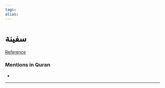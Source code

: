 ```yaml
---
tags: 
alias: 
---
```


# سفينة

[Reference](https://corpus.quran.com/concept.jsp?id=ship)

### Mentions in Quran
- 

---


